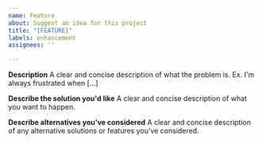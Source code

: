 ```yaml
---
name: Feature
about: Suggest an idea for this project
title: "[FEATURE]"
labels: enhancement
assignees: ''

---
```


**Description**
A clear and concise description of what the problem is. Ex. I'm always frustrated when [...]

**Describe the solution you'd like**
A clear and concise description of what you want to happen.

**Describe alternatives you've considered**
A clear and concise description of any alternative solutions or features you've considered.

